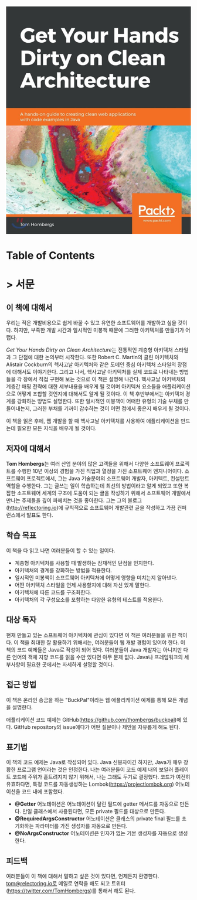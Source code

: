 ![Get Your Hands Dirty on Clean Architecture](chapter-00.assets/800x0.jpeg)















# Table of Contents







# > 서문



## 이 책에 대해서

우리는 적은 개발비용으로 쉽게 바꿀 수 있고 유연한 소프트웨어를 개발하고 싶을 것이다. 하지만, 부족한 개발 시간과 일시적인 미봉책 때문에 그러한 아키텍처를 만들기가 어렵다.

*Get Your Hands Dirty on Clean Architecture*는 전통적인 계층형 아키텍처 스타일과 그 단점에 대한 논의부터 시작한다. 또한 Robert C. Martin의 클린 아키텍처와 Alistair Cockburn의 헥사고날 아키텍처와 같은 도메인 중심 아키텍처 스타일의 장점에 대해서도 이야기한다. 그리고 나서, 헥사고날 아키텍처를 실제 코드로 나타내는 방법들을 각 장에서 직접 구현해 보는 것으로 이 책은 설명해 나간다. 헥사고날 아키텍처의 계층간 매핑 전략에 대한 세부내용을 배우게 될 것이며 아키텍처 요소들을 애플리케이션으로 어떻게 조합할 것인지에 대해서도 알게 될 것이다. 이 책 후반부에서는 아키텍처 경계를 강화하는 방법도 설명한다. 또한 일시적인 미봉책이 어떠한 유형의 기술 부채를 만들어내는지, 그러한 부채를 기꺼이 감수하는 것이 어떤 점에서 좋은지 배우게 될 것이다.

이 책을 읽은 후에, 웹 개발을 할 때 헥사고날 아키텍처를 사용하여 애플리케이션을 만드는데 필요한 모든 지식을 배우게 될 것이다.



## 저자에 대해서

**Tom Hombergs**는 여러 산업 분야의 많은 고객들을 위해서 다양한 소프트웨어 프로젝트를 수행한 10년 이상의 경험을 가진 직업과 열정을 가진 소프트웨어 엔지니어이다. 소프트웨어 프로젝트에서, 그는 Java 기술분야의 소프트웨어 개발자, 아키텍트, 컨설턴트 역할을 수행한다. 그는 글쓰는 일이 학습하는데 최선의 방법이라고 알게 되었고 또한 복잡한 소프트웨어 세계의 구조에 도움이 되는 글을 작성하기 위해서 소프트웨어 개발에서 만나는 주제들을 깊이 파헤치는 것을 좋아한다. 그는 그의 블로그(http://reflectoring.io)에 규칙적으로 소프트웨어 개발관련 글을 작성하고 가끔 컨퍼런스에서 발표도 한다.



## 학습 목표

이 책을 다 읽고 나면 여러분들이 할 수 있는 일이다.

* 계층형 아키텍처를 사용할 때 발생하는 잠재적인 단점을 인지한다.
* 아키텍처의 경계를 강화하는 방법을 적용한다.
* 일시적인 미봉책이 소프트웨어 아키텍처에 어떻게 영향을 미치는지 알아낸다.
* 어떤 아키텍처 스타일을 언제 사용할지에 대해 자신 있게 말한다.
* 아키텍처에 따른 코드를 구조화한다.
* 아키텍처의 각 구성요소를 포함하는 다양한 유형의 테스트를 적용한다.



## 대상 독자

현재 만들고 있는 소프트웨어 아키텍처에 관심이 있다면 이 책은 여러분들을 위한 책이다. 이 책을 최대한 잘 활용하기 위해서는, 여러분들이 웹 개발 경험이 있어야 한다. 이 책의 코드 예제들은 Java로 작성이 되어 있다. 여러분들이 Java 개발자는 아니지만 다른 언어의 객체 지향 코드를 읽을 수만 있다면 아무 문제 없다. Java나 프레임워크의 세부사항이 필요한 곳에서는 자세하게 설명할 것이다.



## 접근 방법

이 책은 온라인 송금을 하는 "BuckPal"이라는 웹 애플리케이션 예제를 통해 모든 개념을 설명한다.

애플리케이션 코드 예제는 GitHub(https://github.com/thombergs/buckpal)에 있다. GitHub repository의 issue에다가 어떤 질문이나 제안을 자유롭게 해도 된다.



## 표기법

이 책의 코드 예제는 Java로 작성되어 있다. Java 신봉자이긴 하지만, Java가 매우 장황한 프로그램 언어라는 것은 인정한다. 나는 여러분들이 코드 예제 내의 보일러 플레이트 코드에 주위가 흩트려지지 않기 위해서, 나는 그래도 두기로 결정했다. 코드가 여전히 유효하다면, 특정 코드를 자동생성하는 Lombok(https://projectlombok.org) 어노테이션을 코드 내에 포함했다.

* **@Getter** 어노테이션은 어노테이션이 달린 필드에 getter 메서드를 자동으로 만든다. 만일 클래스에서 사용된다면, 모든 private 필드를 대상으로 만든다.
* **@RequiredArgsConstructor** 어노테이션은 클래스의 private final 필드를 초기화하는 파라미터를 가진 생성자를 자동으로 만든다.
* **@NoArgsConstructor** 어노테이션은 인자가 없는 기본 생성자를 자동으로 생성한다.



## 피드백

여러분들이 이 책에 대해서 말하고 싶은 것이 있다면, 언제든지 환영한다. tom@relectoring.io로 메일로 연락을 해도 되고 트위터(https://twitter.com/TomHombergs)를 통해서 해도 된다.






